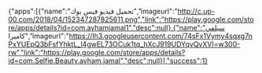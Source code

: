 
{"apps":[{"name":"تحميل فيديو فيس بوك","imageurl":"http://c.up-00.com/2018/04/152347287825611.png","link":"https://play.google.com/store/apps/details?id=com.ayhamjamal1","desc":null},{"name":"سيلفي كاميرا","imageurl":"https://lh3.googleusercontent.com/74sFx1Vymy4sqxg7nPxYUEpQ3bFsfYhktL_l4gwEL73OCuk1tq_hXcJ919UDYqvQvXVI=w300-rw","link":"https://play.google.com/store/apps/details?id=com.Selfie.Beauty.ayham.jamal","desc":null}],"success":1}

